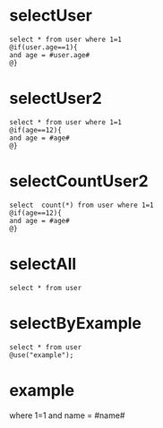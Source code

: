 selectUser
===
    select * from user where 1=1
    @if(user.age==1){
    and age = #user.age#
    @}
    
selectUser2
===
    select * from user where 1=1
    @if(age==12){
    and age = #age#
    @}
    
selectCountUser2
===
    select  count(*) from user where 1=1
    @if(age==12){
    and age = #age#
    @}
    
selectAll
===
    select * from user 
    
selectByExample
===
    select * from user  
    @use("example");
  
example
===  
   where 1=1 and name = #name#